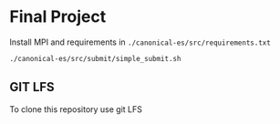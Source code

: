 # Final Project

Install MPI and requirements in `./canonical-es/src/requirements.txt`

```bash
./canonical-es/src/submit/simple_submit.sh
```

## GIT LFS

To clone this repository use git LFS
